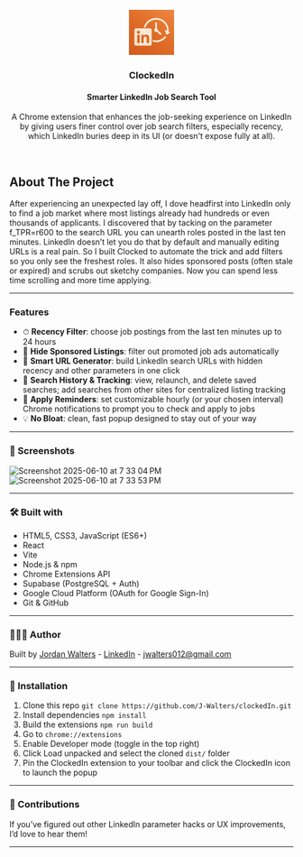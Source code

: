 <!-- PROJECT LOGO -->
<br />
<div align="center">
  <a href="https://github.com/J-Walters/clockedIn">
    <img src="src/assets/extension-logo.png" alt="Logo" width="80" height="80">
  </a>

<h3 align="center">ClockedIn</h3>
<h4>Smarter LinkedIn Job Search Tool</h4>

  <p align="center">
A Chrome extension that enhances the job-seeking experience on LinkedIn by giving users finer control over job search filters, especially recency, which LinkedIn buries deep in its UI (or doesn't expose fully at all).
  </p>
</div>

<br />

<!-- ABOUT THE PROJECT -->
## About The Project


<p>
After experiencing an unexpected lay off, I dove headfirst into LinkedIn only to find a job market where most listings already had hundreds or even thousands of applicants. I discovered that by tacking on the parameter f_TPR=r600 to the search URL you can unearth roles posted in the last ten minutes. LinkedIn doesn’t let you do that by default and manually editing URLs is a real pain. So I built Clocked to automate the trick and add filters so you only see the freshest roles. It also hides sponsored posts (often stale or expired) and scrubs out sketchy companies. Now you can spend less time scrolling and more time applying.
 

</p>

---
### Features

- ⏱ **Recency Filter**: choose job postings from the last ten minutes up to 24 hours
- 🚫 **Hide Sponsored Listings**: filter out promoted job ads automatically
- 🔗 **Smart URL Generator**: build LinkedIn search URLs with hidden recency and other parameters in one click
- 📂 **Search History & Tracking**: view, relaunch, and delete saved searches; add searches from other sites for centralized listing tracking
- 🔔 **Apply Reminders**: set customizable hourly (or your chosen interval) Chrome notifications to prompt you to check and apply to jobs
- 💡 **No Bloat**: clean, fast popup designed to stay out of your way

---

<!-- Screenshots -->
### 📸 Screenshots

<img width="341" alt="Screenshot 2025-06-10 at 7 33 04 PM" src="https://github.com/user-attachments/assets/b3613dbb-1ef4-48c5-92ee-ed0e36e85250" />
<img width="353" alt="Screenshot 2025-06-10 at 7 33 53 PM" src="https://github.com/user-attachments/assets/c5b1e9d8-5fa1-48d4-996c-e95fb15dc8f1" />

---

<!-- Built with -->
### 🛠 Built with

- HTML5, CSS3, JavaScript (ES6+)
- React
- Vite
- Node.js & npm
- Chrome Extensions API
- Supabase (PostgreSQL + Auth)
- Google Cloud Platform (OAuth for Google Sign-In)
- Git & GitHub
  
---

<!-- Author -->
### 🙋🏽‍♀️ Author

Built by [Jordan Walters](https://github.com/J-Walters) - [LinkedIn](https://www.linkedin.com/in/walters-jordan/) - jwalters012@gmail.com 

---
<!-- Installation -->
### 📎 Installation 

1. Clone this repo  `git clone https://github.com/J-Walters/clockedIn.git`
2. Install dependencies `npm install`
3. Build the extensions `npm run build`
4. Go to `chrome://extensions`
5. Enable Developer mode (toggle in the top right)
6. Click Load unpacked and select the cloned `dist/` folder
7. Pin the ClockedIn extension to your toolbar and click the ClockedIn icon to launch the popup

---

### 🤝 Contributions

If you’ve figured out other LinkedIn parameter hacks or UX improvements, I’d love to hear them!

---

